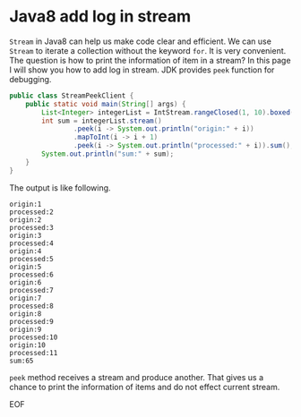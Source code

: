 # Java8 add log in stream
`Stream` in Java8 can help us make code clear and efficient. We can use `Stream` to iterate a collection without the
keyword `for`. It is very convenient. The question is how to print the information of item in a stream?
In this page I will show you how to add log in stream. JDK provides `peek` function for debugging.
```java
public class StreamPeekClient {
    public static void main(String[] args) {
        List<Integer> integerList = IntStream.rangeClosed(1, 10).boxed().collect(Collectors.toList());
        int sum = integerList.stream()
                .peek(i -> System.out.println("origin:" + i))
                .mapToInt(i -> i + 1)
                .peek(i -> System.out.println("processed:" + i)).sum();
        System.out.println("sum:" + sum);
    }
}
```
The output is like following.
```
origin:1
processed:2
origin:2
processed:3
origin:3
processed:4
origin:4
processed:5
origin:5
processed:6
origin:6
processed:7
origin:7
processed:8
origin:8
processed:9
origin:9
processed:10
origin:10
processed:11
sum:65
```
`peek` method receives a stream and produce another. That gives us a chance to print the information 
of items and do not effect current stream.

EOF